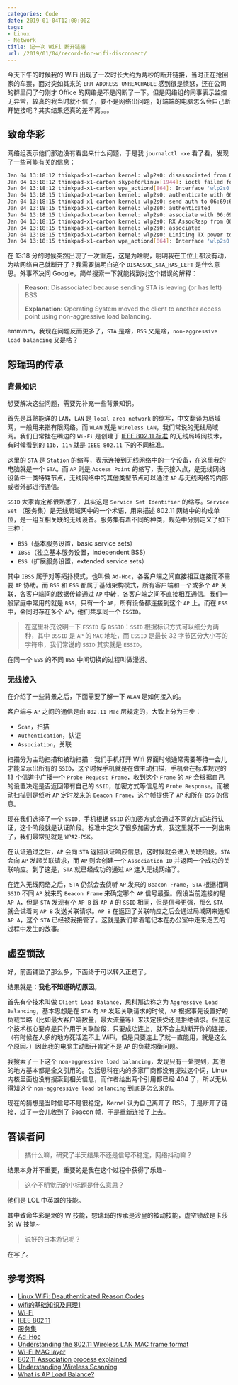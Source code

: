 ```yaml
---
categories: Code
date: 2019-01-04T12:00:00Z
tags:
- Linux
- Network
title: 记一次 WiFi 断开链接
url: /2019/01/04/record-for-wifi-disconnect/
---
```


今天下午的时候我的 WiFi 出现了一次时长大约为两秒的断开链接，当时正在抢回家的车票，面对突如其来的 `ERR_ADDRESS_UNREACHABLE` 感到很是愤怒，还在公司的群里问了句刚才 Office 的网络是不是闪断了一下。但是网络组的同事表示监控无异常，较真的我当时就不信了，要不是网络出问题，好端端的电脑怎么会自己断开链接呢？其实结果还真的差不离。。。

<!--more-->

## 致命华彩

网络组表示他们那边没有看出来什么问题，于是我 `journalctl -xe` 看了看，发现了一些可能有关的信息：

```bash
Jan 04 13:18:12 thinkpad-x1-carbon kernel: wlp2s0: disassociated from 06:69:6c:a9:45:6d (Reason: 8=DISASSOC_STA_HAS_LEFT)
Jan 04 13:18:12 thinkpad-x1-carbon skypeforlinux[1944]: ioctl failed for wlan0, errno = 19 (No such device)
Jan 04 13:18:12 thinkpad-x1-carbon wpa_actiond[864]: Interface 'wlp2s0' lost connection to network 'yunify-ldap'
Jan 04 13:18:15 thinkpad-x1-carbon kernel: wlp2s0: authenticate with 06:69:6c:a9:45:6d
Jan 04 13:18:15 thinkpad-x1-carbon kernel: wlp2s0: send auth to 06:69:6c:a9:45:6d (try 1/3)
Jan 04 13:18:15 thinkpad-x1-carbon kernel: wlp2s0: authenticated
Jan 04 13:18:15 thinkpad-x1-carbon kernel: wlp2s0: associate with 06:69:6c:a9:45:6d (try 1/3)
Jan 04 13:18:15 thinkpad-x1-carbon kernel: wlp2s0: RX AssocResp from 06:69:6c:a9:45:6d (capab=0x1 status=0 aid=1)
Jan 04 13:18:15 thinkpad-x1-carbon kernel: wlp2s0: associated
Jan 04 13:18:15 thinkpad-x1-carbon kernel: wlp2s0: Limiting TX power to 27 (30 - 3) dBm as advertised by 06:69:6c:a9:45:6d
Jan 04 13:18:15 thinkpad-x1-carbon wpa_actiond[864]: Interface 'wlp2s0' reestablished connection to network 'yunify-ldap'
```

在 13:18 分的时候突然出现了一次重连，这是为啥呢，明明我在工位上都没有动，为啥网络自己就断开了？我需要搞明白这个 `DISASSOC_STA_HAS_LEFT` 是什么意思。外事不决问 Google，简单搜索一下就能找到对这个错误的解释：

> **Reason**: Disassociated because sending STA is leaving (or has left) BSS
>
> **Explanation**: Operating System moved the client to another access point using non-aggressive load balancing.

emmmm，我现在问题反而更多了，`STA` 是啥，`BSS` 又是啥，`non-aggressive load balancing` 又是啥？

## 恕瑞玛的传承

### 背景知识

想要解决这些问题，需要先补充一些背景知识。

首先是耳熟能详的 `LAN`，`LAN` 是 `local area network` 的缩写，中文翻译为局域网，一般用来指有限网络。而 `WLAN` 就是 `Wireless LAN`，我们常说的无线局域网。我们日常挂在嘴边的 `Wi-Fi` 是创建于 [IEEE 802.11 标准](https://zh.wikipedia.org/wiki/IEEE_802.11) 的无线局域网技术，有时候看到的 `11b`，`11n` 就是 `IEEE 802.11` 下的不同标准。

这里的 `STA` 是 `Station` 的缩写，表示连接到无线网络中的一个设备，在这里我的电脑就是一个 `STA`。而 `AP` 则是 `Access Point` 的缩写，表示接入点，是无线网络设备中一类特殊节点，无线网络中的其他类型节点可以通过 `AP` 与无线网络的内部或者外部进行通信。

`SSID` 大家肯定都很熟悉了，其实这是 `Service Set Identifier` 的缩写。`Service Set` （服务集）是无线局域网中的一个术语，用来描述 802.11 网络中的构成单位，是一组互相关联的无线设备。服务集有着不同的种类，规范中分别定义了如下三种：

- `BSS`（基本服务设置，basic service sets）
- `IBSS`（独立基本服务设置，independent BSS）
- `ESS`（扩展服务设置，extended service sets）

其中 `IBSS` 属于对等拓扑模式，也叫做 `Ad-Hoc`，各客户端之间直接相互连接而不需要 `AP` 协助。而 `BSS` 和 `ESS` 都属于基础架构模式，所有客户端和一个或多个 `AP` 关联，各客户端间的数据传输通过 `AP` 中转，各客户端之间不直接相互通信。我们一般家庭中常用的就是 `BSS`，只有一个 `AP`，所有设备都连接到这个 `AP` 上。而在 `ESS` 中，会同时存在多个 `AP`，他们共享同一个 `ESSID`。

> 在这里补充说明一下 `ESSID` 与 `BSSID`：`SSID` 根据标识方式可以细分为两种，其中 `BSSID` 是 `AP` 的 `MAC` 地址，而 `ESSID` 是最长 32 字节区分大小写的字符串，我们常说的 `SSID` 其实就是 `ESSID`。

在同一个 `ESS` 的不同 `BSS` 中间切换的过程叫做漫游。

### 无线接入

在介绍了一些背景之后，下面需要了解一下 `WLAN` 是如何接入的。

客户端与 `AP` 之间的通信是由 `802.11 Mac` 层规定的，大致上分为三步：

- `Scan`，扫描
- `Authentication`，认证
- `Association`，关联

扫描分为主动扫描和被动扫描：我们手机打开 Wifi 界面时候通常需要等待一会儿才能显示出所有的 `SSID`，这个时候手机就是在做主动扫描，手机会在标准规定的 13 个信道中广播一个 `Probe Request Frame`，收到这个 `Frame` 的 `AP` 会根据自己的设置决定是否返回带有自己的 `SSID`，加密方式等信息的 `Probe Response`。而被动扫描则是侦听 `AP` 定时发来的 `Beacon Frame`，这个帧提供了 `AP` 和所在 `BSS` 的信息。

现在我们选择了一个 `SSID`，手机根据 `SSID` 的加密方式会通过不同的方式进行认证，这个阶段就是认证阶段。标准中定义了很多加密方式，我这里就不一一列出来了，我们最常见就是 `WPA2-PSK`。

在认证通过之后，`AP` 会向 `STA` 返回认证响应信息，这时候就会进入关联阶段。`STA` 会向 `AP` 发起关联请求，而 `AP` 则会创建一个 `Association ID` 并返回一个成功的关联响应。到了这是，`STA` 就已经成功的通过 `AP` 连入无线网络了。

在连入无线网络之后，`STA` 仍然会去侦听 `AP` 发来的 `Beacon Frame`，`STA` 根据相同 `SSID` 不同 `AP` 发来的 `Beacon Frame` 来确定哪个 `AP` 信号最强。假设当前连接的是 `AP A`，但是 `STA` 发现有个 `AP B` 跟 `AP A` 的 `SSID` 相同，但是信号更强，那么 `STA` 就会试着向 `AP B` 发送关联请求。`AP B` 在返回了关联响应之后会通过局域网来通知 `AP A`，这个 `STA` 已经被我接管了。这就是我们拿着笔记本在办公室中走来走去的过程中发生的故事。


## 虚空锁敌

好，前面铺垫了那么多，下面终于可以转入正题了。

结果就是：**我也不知道确切原因**。

首先有个技术叫做 `Client Load Balance`，思科那边称之为 `Aggressive Load Balancing`，基本思想是在 `STA` 向 `AP` 发起关联请求的时候，`AP` 根据事先设置好的负载策略（比如最大客户端数量，最大流量等）来决定接受还是拒绝请求。但是这个技术核心要点是只作用于关联阶段，只要成功连上，就不会主动断开你的连接。（有时候在人多的地方死活连不上 WiFi，但是只要连上了就一直能用，就是这么个原因。）因此我的电脑主动断开肯定不是 `AP` 的负载均衡问题。

我搜索了一下这个 `non-aggressive load balancing`，发现只有一处提到，其他的地方基本都是全文引用的。包括思科在内的多家厂商都没有提过这个词，Linux 内核里面也没有搜索到相关信息，而作者给出两个引用都已经 404 了，所以无从得知这个 `non-aggressive load balancing` 到底是怎么来的。

现在的猜想是当时信号不是很稳定，Kernel 认为自己离开了 BSS，于是断开了链接，过了一会儿收到了 Beacon 帧，于是重新连接了上去。

## 答读者问

> 搞什么嘛，研究了半天结果不还是信号不稳定，网络抖动嘛？

结果本身并不重要，重要的是我在这个过程中获得了乐趣~

> 这个不明觉历的小标题是什么意思？

他们是 LOL 中英雄的技能。

其中致命华彩是烬的 W 技能，恕瑞玛的传承是沙皇的被动技能，虚空锁敌是卡莎的 W 技能~

> 说好的日本游记呢？

在写了。

## 参考资料

- [Linux WiFi: Deauthenticated Reason Codes](https://www.aboutcher.co.uk/2012/07/linux-wifi-deauthenticated-reason-codes/)
- [wifi的基础知识及原理1](https://www.cnblogs.com/pyj63/p/8046181.html)
- [Wi-Fi](https://zh.wikipedia.org/wiki/Wi-Fi)
- [IEEE 802.11](https://zh.wikipedia.org/wiki/IEEE_802.11)
- [服务集](https://zh.wikipedia.org/wiki/%E6%9C%8D%E5%8A%A1%E9%9B%86_(%E6%97%A0%E7%BA%BF%E5%B1%80%E5%9F%9F%E7%BD%91))
- [Ad-Hoc](https://zh.wikipedia.org/wiki/%E7%84%A1%E7%B7%9A%E9%9A%A8%E6%84%8F%E7%B6%B2%E8%B7%AF)
- [Understanding the 802.11 Wireless LAN MAC frame format](https://witestlab.poly.edu/blog/802-11-wireless-lan-2/)
- [Wi-Fi MAC layer](https://devopedia.org/wi-fi-mac-layer)
- [802.11 Association process explained](https://documentation.meraki.com/MR/WiFi_Basics_and_Best_Practices/802.11_Association_process_explained)
- [Understanding Wireless Scanning](https://www.juniper.net/documentation/en_US/junos-space-apps/network-director3.1/topics/concept/wireless-scanning.html)
- [What is AP Load Balance?](https://www.draytek.com/en/faq/faq-wlan/wlan.vigorap/what-is-ap-load-balance/)
